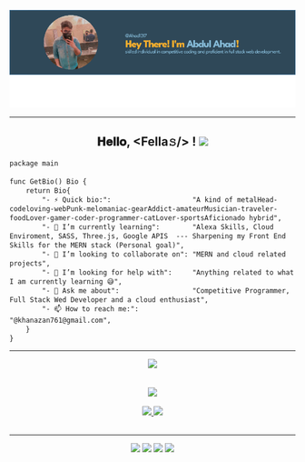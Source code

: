 <p align="center">
  <img src="./image (3).png" />
</p>
<hr>
<h2 align="center">
  𝐇𝐞𝐥𝐥𝐨, &lt;Fella𝚜/&gt; !
  <a target="_blank">
    <img src="https://github.com/JayantGoel001/JayantGoel001/blob/master/GIF/Hi.gif" width="40px" />
  </a>
</h2>

```golang
package main

func GetBio() Bio {
	return Bio{
		"- ⚡ Quick bio:":                    "A kind of metalHead-codeloving-webPunk-melomaniac-gearAddict-amateurMusician-traveler-foodLover-gamer-coder-programmer-catLover-sportsAficionado hybrid",
		"- 🌱 I’m currently learning":        "Alexa Skills, Cloud Enviroment, SASS, Three.js, Google APIS  --- Sharpening my Front End Skills for the MERN stack (Personal goal)",
		"- 👯 I’m looking to collaborate on": "MERN and cloud related projects",
		"- 🤔 I’m looking for help with":     "Anything related to what I am currently learning 😅",
		"- 💬 Ask me about":                  "Competitive Programmer, Full Stack Wed Developer and a cloud enthusiast",
		"- 📫 How to reach me:":              "@khanazan761@gmail.com",
	}
}
```
----
<div align="center">
  <a href="https://github.com/Ahad1317">
  <img height="180em" src="https://github-readme-stats.vercel.app/api/top-langs/?username=Ahad1317&layout=compact&langs_count=7&theme=dracula"/>
</div>
<br>
<div align="center">
	 
![](https://github-profile-summary-cards.vercel.app/api/cards/profile-details?username=Ahad1317&theme=dracula)

![](https://github-profile-summary-cards.vercel.app/api/cards/stats?username=Ahad1317&theme=dracula) ![](https://github-profile-summary-cards.vercel.app/api/cards/productive-time?username=Ahad1317&theme=dracula)
 <br /><br/>
</div>
<hr>
<div align ="center"> 
  <a href="https://instagram.com/itsjust_ahad?igshid=MjEwN2IyYWYwYw==" target="_blank"><img src="https://img.shields.io/badge/-Instagram-%23333?style=for-the-badge&logo=instagram&logoColor=white" target="_blank"></a>
 <a href="https://www.facebook.com/azan.khan.96592?mibextid=LQQJ4d" target="_blank"><img src="https://img.shields.io/badge/Facebook-%23333?style=for-the-badge&logo=facebook&logoColor=white" target="_blank"></a> 
  <a href = "mailto:aa9500@srmist.edu.in"><img src="https://img.shields.io/badge/-Gmail-%23333?style=for-the-badge&logo=gmail&logoColor=white" target="_blank"></a>
  <a href="https://www.linkedin.com/in/abdul-a-53b146129/" target="_blank"><img src="https://img.shields.io/badge/-LinkedIn-%23333?style=for-the-badge&logo=linkedin&logoColor=white" target="_blank"></a> 
</div>


<br />


